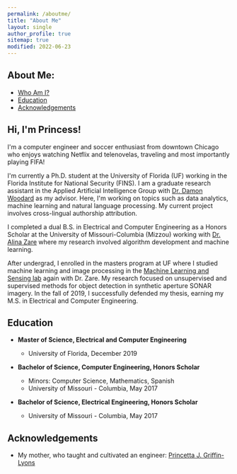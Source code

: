 ```yaml
---
permalink: /aboutme/
title: "About Me"
layout: single
author_profile: true
sitemap: true
modified: 2022-06-23
---
```

## About Me:
* [Who Am I?](#hi,-i'm-princess!)
* [Education](#education)
* [Acknowledgements](#acknowledgements)

## Hi, I'm Princess!
I'm a computer engineer and soccer enthusiast from downtown Chicago who enjoys watching Netflix and telenovelas, traveling and most importantly playing FIFA!

I'm currently a Ph.D. student at the University of Florida (UF) working in the Florida Institute for National Security (FINS). I am a graduate research assistant in the Applied Artificial Intelligence Group with [Dr. Damon Woodard](http://damonwoodard.com) as my advisor. Here, I'm working on topics such as data analytics, machine learning and natural language processing. My current project involves cross-lingual authorship attribution.

I completed a dual B.S. in Electrical and Computer Engineering as a Honors Scholar at the University of Missouri-Columbia (Mizzou) working with [Dr. Alina Zare](https://faculty.eng.ufl.edu/machine-learning/people/faculty/) where my research involved algorithm development and machine learning.

After undergrad, I enrolled in the masters program at UF where I studied machine learning and image processing in the [Machine Learning and Sensing lab](https://faculty.eng.ufl.edu/machine-learning/machine-learning-sensing-lab/) again with Dr. Zare. My research focused on unsupervised and supervised methods for object detection in synthetic aperture SONAR imagery. In the fall of 2019, I successfully defended my thesis, earning my M.S. in Electrical and Computer Engineering.

## Education
* **Master of Science, Electrical and Computer Engineering**
  * University of Florida, December 2019

* **Bachelor of Science, Computer Engineering, Honors Scholar**
  * Minors: Computer Science, Mathematics, Spanish
  * University of Missouri - Columbia, May 2017

* **Bachelor of Science, Electrical Engineering, Honors Scholar**
  * University of Missouri - Columbia, May 2017

## Acknowledgements
* My mother, who taught and cultivated an engineer: [Princetta J. Griffin-Lyons](/assets/documents/PrincettaLyons2022.pdf)
